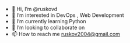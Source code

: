 - 👋 Hi, I’m @ruskovd
- 👀 I’m interested in DevOps , Web Development 
- 🌱 I’m currently learning Python
- 💞️ I’m looking to collaborate on 
- 📫 How to reach me ruskov2004@gmail.com

<!---
ruskovd/ruskovd is a ✨ special ✨ repository because its `README.md` (this file) appears on your GitHub profile.
You can click the Preview link to take a look at your changes.
--->
